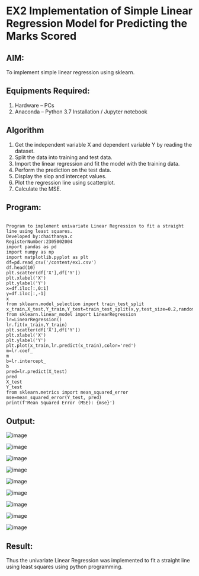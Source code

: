 # EX2 Implementation of Simple Linear Regression Model for Predicting the Marks Scored
## AIM:
To implement simple linear regression using sklearn.

## Equipments Required:
1. Hardware – PCs
2. Anaconda – Python 3.7 Installation / Jupyter notebook

## Algorithm
1. Get the independent variable X and dependent variable Y by reading the dataset.
2. Split the data into training and test data.
3. Import the linear regression and fit the model with the training data.
4. Perform the prediction on the test data.
5. Display the slop and intercept values.
6. Plot the regression line using scatterplot.
7. Calculate the MSE.

## Program:
```

Program to implement univariate Linear Regression to fit a straight line using least squares.
Developed by:chaithanya.c 
RegisterNumber:2305002004 
import pandas as pd
import numpy as np
import matplotlib.pyplot as plt
df=pd.read_csv('/content/ex1.csv')
df.head(10)
plt.scatter(df['X'],df['Y'])
plt.xlabel('X')
plt.ylabel('Y')
x=df.iloc[:,0:1]
y=df.iloc[:,-1]
x
from sklearn.model_selection import train_test_split
x_train,X_test,Y_train,Y_test=train_test_split(x,y,test_size=0.2,random_state=0)
from sklearn.linear_model import LinearRegression
lr=LinearRegression()
lr.fit(x_train,Y_train)
plt.scatter(df['X'],df['Y'])
plt.xlabel('X')
plt.ylabel('Y')
plt.plot(x_train,lr.predict(x_train),color='red')
m=lr.coef_
m
b=lr.intercept_
b
pred=lr.predict(X_test)
pred
X_test
Y_test
from sklearn.metrics import mean_squared_error
mse=mean_squared_error(Y_test, pred)
print(f'Mean Squared Error (MSE): {mse}')
```

## Output:

![image](https://github.com/user-attachments/assets/ccd294a5-4f8a-4588-a7f5-264540bf9fda)

![image](https://github.com/user-attachments/assets/bce1d281-7cf0-47d3-bc97-a3976129b12d)

![image](https://github.com/user-attachments/assets/8c180a5d-f031-49dc-9c39-ccea17c3574e)

![image](https://github.com/user-attachments/assets/f3de07ae-05ac-43f6-b450-093496cc4707)

![image](https://github.com/user-attachments/assets/7f8ceec2-a3eb-4c97-ab06-7c4fd285ee5a)

![image](https://github.com/user-attachments/assets/81cf5efa-8e71-416a-9c70-dbdcae316677)

![image](https://github.com/user-attachments/assets/b3268572-c12a-4952-82c6-771f95423e1a)

![image](https://github.com/user-attachments/assets/dad0382d-199e-4453-9146-1f10bdbbe293)

![image](https://github.com/user-attachments/assets/942537af-9ca5-4265-af9d-3b7477ed4ce6)












## Result:
Thus the univariate Linear Regression was implemented to fit a straight line using least squares using python programming.
